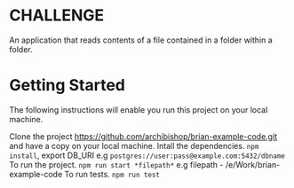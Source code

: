 # CHALLENGE
An application that reads contents of a file contained in a folder within a folder.

# Getting Started
The following instructions will enable you run this project on your local machine.

Clone the project https://github.com/archibishop/brian-example-code.git and have a copy on your local machine. 
Intall the dependencies. `npm install`, export DB_URI e.g `postgres://user:pass@example.com:5432/dbname`
To run the project. `npm run start *filepath*` e.g filepath - /e/Work/brian-example-code
To run tests. `npm run test`